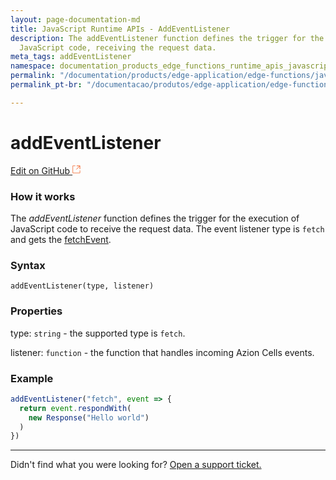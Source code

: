 ```yaml
---
layout: page-documentation-md
title: JavaScript Runtime APIs - AddEventListener
description: The addEventListener function defines the trigger for the execution of
  JavaScript code, receiving the request data.
meta_tags: addEventListener
namespace: documentation_products_edge_functions_runtime_apis_javascript_event_listener
permalink: "/documentation/products/edge-application/edge-functions/javascript-runtime-apis/add-eventlistener/"
permalink_pt-br: "/documentacao/produtos/edge-application/edge-functions/javascript-runtime-apis/add-eventlistener/"

---
```

# add**EventListener**

[Edit on GitHub <svg width="14" height="14" xmlns="http://www.w3.org/2000/svg"><g fill="none" stroke="#F3652B"><path d="M4.81.71H.672v11.43H12.1V8.001" stroke-width=".8"/><path d="M6.87.786h5.155V5.94M6.31 6.5L12.026.786"/></g></svg>](https://github.com/aziontech/docs_en/edit/master/products/edge-application/edge-functions/runtime-apis/javascript/add-eventlistener/2021-01-14-index.md)

### How it works

The _addEventListener_ function defines the trigger for the execution of JavaScript code to receive the request data. The event listener type is `fetch` and gets the [fetchEvent](https://www.azion.com/en/documentation/products/edge-functions/runtime-apis/javascript/fetch-event/).

### Syntax

`addEventListener(type, listener)`

### Properties

type: `string` - the supported type is `fetch`.

listener: `function` - the function that handles incoming Azion Cells events.

### Example

```javascript
addEventListener("fetch", event => {
  return event.respondWith(
    new Response("Hello world")
  )
})
```

***

Didn't find what you were looking for? [Open a support ticket.](https://tickets.azion.com/)